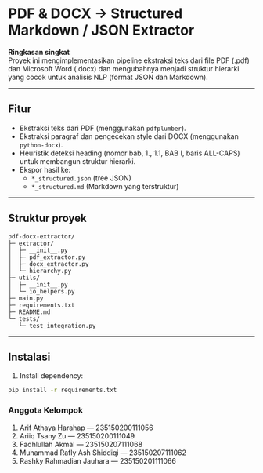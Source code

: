 # PDF & DOCX → Structured Markdown / JSON Extractor

**Ringkasan singkat**  
Proyek ini mengimplementasikan pipeline ekstraksi teks dari file PDF (.pdf) dan Microsoft Word (.docx) dan mengubahnya menjadi struktur hierarki yang cocok untuk analisis NLP (format JSON dan Markdown).

---

## Fitur
- Ekstraksi teks dari PDF (menggunakan `pdfplumber`).
- Ekstraksi paragraf dan pengecekan style dari DOCX (menggunakan `python-docx`).
- Heuristik deteksi heading (nomor bab, 1., 1.1, BAB I, baris ALL-CAPS) untuk membangun struktur hierarki.
- Ekspor hasil ke:
  - `*_structured.json` (tree JSON)
  - `*_structured.md` (Markdown yang terstruktur)

---

## Struktur proyek

```text
pdf-docx-extractor/
├─ extractor/
│  ├─ __init__.py
│  ├─ pdf_extractor.py
│  ├─ docx_extractor.py
│  └─ hierarchy.py
├─ utils/
│  ├─ __init__.py
│  └─ io_helpers.py
├─ main.py
├─ requirements.txt
├─ README.md
└─ tests/
   └─ test_integration.py
```

---

## Instalasi
1. Install dependency:
```bash
pip install -r requirements.txt
```

### Anggota Kelompok

1. Arif Athaya Harahap — 235150200111056
2. Ariiq Tsany Zu — 235150200111049
3. Fadhlullah Akmal — 235150207111068
4. Muhammad Rafly Ash Shiddiqi — 235150207111062
5. Rashky Rahmadian Jauhara — 235150201111066